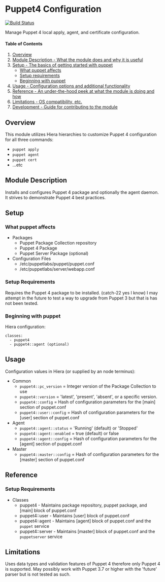 # Puppet4 Configuration

[![Build Status](https://travis-ci.org/voxpupuli/puppet4.svg?branch=master)](https://travis-ci.org/voxpupuli/puppet4)

Manage Puppet 4 local apply, agent, and certificate configuration.

#### Table of Contents

1. [Overview](#overview)
2. [Module Description - What the module does and why it is useful](#module-description)
3. [Setup - The basics of getting started with puppet](#setup)
    * [What puppet affects](#what-puppet-affects)
    * [Setup requirements](#setup-requirements)
    * [Beginning with puppet](#beginning-with-puppet)
4. [Usage - Configuration options and additional functionality](#usage)
5. [Reference - An under-the-hood peek at what the module is doing and how](#reference)
5. [Limitations - OS compatibility, etc.](#limitations)
6. [Development - Guide for contributing to the module](#development)

## Overview

This module utilizes Hiera hierarchies to customize Puppet 4 configuration for all three commands:
  * ```puppet apply```
  * ```puppet agent```
  * ```puppet cert```
  * ...etc

## Module Description

Installs and configures Puppet 4 package and optionally the agent daemon.
It strives to demonstrate Puppet 4 best practices.

## Setup

### What puppet affects

* Packages
  * Puppet Package Collection repository
  * Puppet 4 Package
  * Puppet Server Package (optional)
* Configuration Files
  * /etc/puppetlabs/puppet/puppet.conf
  * /etc/puppetlabs/server/webapp.conf

### Setup Requirements

Requires the Puppet 4 package to be installed. (catch-22 yes I know)
I may attempt in the future to test a way to upgrade from Puppet 3 but that is
has not been tested.

### Beginning with puppet

Hiera configuration:

    classes:
      - puppet4
      - puppet4::agent (optional)

## Usage

Configuration values in Hiera (or supplied by an node terminus):

* Common
  * `puppet4::pc_version` = Integer version of the Package Collection to use
  * `puppet4::version` = 'latest', 'present', 'absent', or a specific version.
  * `puppet4::config` = Hash of configuration parameters for the [main] section of puppet.conf
  * `puppet4::user::config` = Hash of configuration parameters for the [user] section of puppet.conf
* Agent
  * `puppet4::agent::status` = 'Running' (default) or 'Stopped'
  * `puppet4::agent::enabled` = true (default) or false
  * `puppet4::agent::config` = Hash of configuration parameters for the [agent] section of puppet.conf
* Master
  * `puppet4::master::config` = Hash of configuration parameters for the [master] section of puppet.conf

## Reference

### Setup Requirements

* Classes
  * puppet4 - Maintains package repository, puppet package, and [main] block of puppet.conf
  * puppet4::user - Maintains [user] block of puppet.conf
  * puppet4::agent - Maintains [agent] block of puppet.conf and the `puppet` service
  * puppet4::server - Maintains [master] block of puppet.conf and the `puppetserver` service

## Limitations

Uses data types and validation features of Puppet 4 therefore only Puppet 4 is supported.
May possibly work with Puppet 3.7 or higher with the 'future' parser but is not tested as such.

